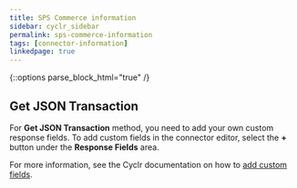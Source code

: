```yaml
---
title: SPS Commerce information
sidebar: cyclr_sidebar
permalink: sps-commerce-information
tags: [connector-information]
linkedpage: true
---
```

{::options parse_block_html="true" /}

<section class="card">

## Get JSON Transaction

For **Get JSON Transaction** method, you need to add your own custom response fields. To add custom fields in the connector editor, select  the
**+** button under the **Response Fields** area.

For more information, see the Cyclr documentation on how to [add custom fields](https://docs.cyclr.com/adding-custom-fields).
</section>
